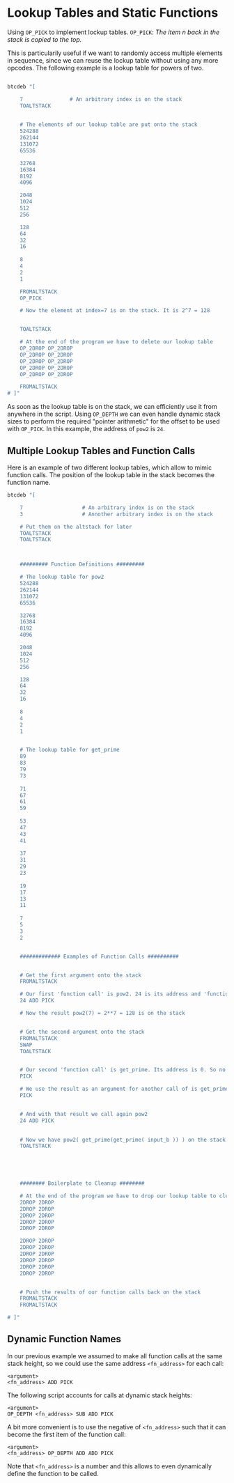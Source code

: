 # Lookup Tables and Static Functions

Using `OP_PICK` to implement lockup tables. `OP_PICK`: _The item n back in the stack is copied to the top._



This is particularily useful if we want to randomly access multiple elements in sequence, since we can reuse the lockup table without using any more opcodes. The following example is a lookup table for powers of two.

```sh

btcdeb "[ 

	7				# An arbitrary index is on the stack
	TOALTSTACK

	
	# The elements of our lookup table are put onto the stack
	524288
	262144
	131072
	65536

	32768
	16384
	8192
	4096

	2048
	1024
	512
	256

	128
	64
	32
	16
	
	8
	4
	2
	1

	FROMALTSTACK
	OP_PICK

	# Now the element at index=7 is on the stack. It is 2^7 = 128


	TOALTSTACK

	# At the end of the program we have to delete our lookup table
	OP_2DROP OP_2DROP 
	OP_2DROP OP_2DROP
	OP_2DROP OP_2DROP 
	OP_2DROP OP_2DROP
	OP_2DROP OP_2DROP

	FROMALTSTACK
# ]"
```

As soon as the lookup table is on the stack, we can efficiently use it from anywhere in the script. Using `OP_DEPTH` we can even handle dynamic stack sizes to perform the required "pointer arithmetic" for the offset to be used with `OP_PICK`. In this example, the address of `pow2` is `24`.






## Multiple Lookup Tables and Function Calls

Here is an example of two different lookup tables, which allow to mimic function calls. The position of the lookup table in the stack becomes the function name.

```sh
btcdeb "[ 

	7 					# An arbitrary index is on the stack
	3 					# Annother arbitrary index is on the stack

	# Put them on the altstack for later
	TOALTSTACK
	TOALTSTACK



	######### Function Definitions #########

	# The lookup table for pow2
	524288
	262144
	131072
	65536

	32768
	16384
	8192
	4096

	2048
	1024
	512
	256

	128
	64
	32
	16
	
	8
	4
	2
	1


	# The lookup table for get_prime
	89
	83
	79
	73
	
	71
	67
	61
	59
	
	53
	47
	43
	41
	
	37
	31
	29
	23
	
	19
	17
	13
	11
	
	7
	5
	3
	2


	############# Examples of Function Calls ##########


	# Get the first argument onto the stack
	FROMALTSTACK

	# Our first 'function call' is pow2. 24 is its address and 'function name'.
	24 ADD PICK

	# Now the result pow2(7) = 2**7 = 128 is on the stack


	# Get the second argument onto the stack 
	FROMALTSTACK
	SWAP
	TOALTSTACK


	# Our second 'function call' is get_prime. Its address is 0. So no addition needed for this 'name'
	PICK	

	# We use the result as an argument for another call of is get_prime
	PICK


	# And with that result we call again pow2
	24 ADD PICK

	
	# Now we have pow2( get_prime(get_prime( input_b )) ) on the stack
	TOALTSTACK

	



	######## Boilerplate to Cleanup ########

	# At the end of the program we have to drop our lookup table to clean up the stack
	2DROP 2DROP 
	2DROP 2DROP
	2DROP 2DROP 
	2DROP 2DROP
	2DROP 2DROP

	2DROP 2DROP 
	2DROP 2DROP
	2DROP 2DROP 
	2DROP 2DROP
	2DROP 2DROP
	2DROP 2DROP


	# Push the results of our function calls back on the stack
	FROMALTSTACK
	FROMALTSTACK	

# ]"
```

## Dynamic Function Names 
In our previous example we assumed to make all function calls at the same stack height, so we could use the same address `<fn_address>` for each call:
```
<argument>
<fn_address> ADD PICK
```

The following script accounts for calls at dynamic stack heights:

```
<argument>
OP_DEPTH <fn_address> SUB ADD PICK
```

A bit more convenient is to use the negative of `<fn_address>` such that it can become the first item of the function call:
```
<argument>
<fn_address> OP_DEPTH ADD ADD PICK
```

Note that `<fn_address>` is a number and this allows to even dynamically define the function to be called. 

<!-- TODO: ## Functions with Multiple Arguments -->




